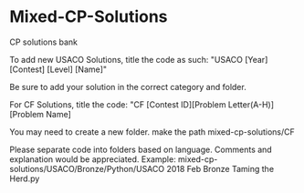 # Mixed-CP-Solutions

CP solutions bank

To add new USACO Solutions, title the code as such: "USACO [Year] [Contest] [Level] [Name]"

Be sure to add your solution in the correct category and folder.


For CF Solutions, title the code: "CF [Contest ID][Problem Letter(A-H)] [Problem Name]

You may need to create a new folder. make the path mixed-cp-solutions/CF


Please separate code into folders based on language. Comments and explanation would be appreciated. Example: mixed-cp-solutions/USACO/Bronze/Python/USACO 2018 Feb Bronze Taming the Herd.py
